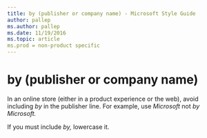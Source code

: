 ```yaml
---
title: by (publisher or company name) - Microsoft Style Guide
author: pallep
ms.author: pallep
ms.date: 11/19/2016
ms.topic: article
ms.prod = non-product specific
---
```


# by (publisher or company name)

In an online store (either in a product experience or the web), avoid including *by* in the publisher line. For example, use *Microsoft* not *by Microsoft.*

If you must include *by,* lowercase it.
